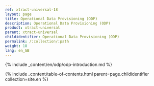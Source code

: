 ```yaml
---
ref: xtract-universal-18
layout: page
title: Operational Data Provisioning (ODP)
description: Operational Data Provisioning (ODP)
product: xtract-universal
parent: xtract-universal
childidentifier: Operational Data Provisioning (ODP)
permalink: /:collection/:path
weight: 18
lang: en_GB
---
```

{% include _content/en/odp/odp-introduction.md %} 

{% include _content/table-of-contents.html parent=page.childidentifier collection=site.en %}